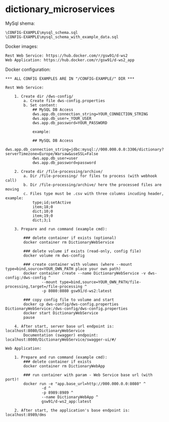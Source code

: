# dictionary_microservices

MySql shema:

	\CONFIG-EXAMPLE\mysql_schema.sql
	\CONFIG-EXAMPLE\mysql_schema_with_example_data.sql

Docker images: 
	
	Rest Web Service: https://hub.docker.com/r/gsw91/d-ws2
	Web Application: https://hub.docker.com/r/gsw91/d-ws2_app
	
Docker configuration:

	*** ALL CONFIG EXAMPLES ARE IN "/CONFIG-EXAMPLE/" DIR ***

	Rest Web Service: 
	
		1. Create dir /dws-config/
			a. Create file dws-config.properties
			b. Set content: 
				## MySQL DB Access
				dws.app.db_connection_string=YOUR_CONNECTION_STRING
				dws.app.db_user=_YOUR_USER
				dws.app.db_password=YOUR_PASSWORD
				
				example:
				
				## MySQL DB Access
				dws.app.db_connection_string=jdbc:mysql://000.000.0.0:3306/dictionary?serverTimezone=Europe/Warsaw&useSSL=False
				dws.app.db_user=user
				dws.app.db_password=password
				
		2. Create dir /file-processing/archive/
			a. Dir /file-processing/ for files to process (with webhook call)
			b. Dir /file-processing/archive/ here the processed files are moving
			c. Files type must be .csv with three columns incuding header, example:
				type;id;setActive
				item;18;0
				dict;10;0
				item;19;0
				dict;3;1
			
		3. Prepare and run command (example cmd):
		
			### delete container if exists (optional)
			docker container rm DictionaryWebService
			
			### delete volume if exists (read-only, config file) 
			docker volume rm dws-config
			
			### create container with volumes (where --mount type=bind,source=YOUR_OWN_PATH place your own path)
			docker container create --name DictionaryWebService -v dws-config:/dws-config ^
					--mount type=bind,source=YOUR_OWN_PATH/file-processing,target=/file-processing ^
					-p 8080:8080 gsw91/d-ws2:latest
				
			### copy config file to volume and start
			docker cp dws-config/dws-config.properties DictionaryWebService:/dws-config/dws-config.properties
			docker start DictionaryWebService 
			pause 
			
		4. After start, server base url endpoint is: localhost:8080/DictionaryWebService
			Documentation (swagger) endpoint: localhost:8080/DictionaryWebService/swagger-ui/#/

	Web Application: 
		
		1. Prepare and run command (example cmd):
			### delete container if exists
			docker container rm DictionaryWebApp
			
			### run container with param - Web Service base url (with port)!
			docker run -e "app.base_url=http://000.000.0.0:8080" ^
					-d ^
					-p 8989:8989 ^
					--name DictionaryWebApp ^
					gsw91/d-ws2_app:latest
			
		2. After start, the application's base endpoint is: localhost:8989/dms